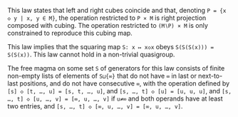 This law states that left and right cubes coincide and that, denoting `P = {x ◇ y | x, y ∈ M}`, the operation restricted to `P × M` is right projection composed with cubing.  The operation restricted to `(M∖P) × M` is only constrained to reproduce this cubing map.

This law implies that the squaring map `S: x ↦ x◇x` obeys `S(S(S(x))) = S(S(x))`.  This law cannot hold in a non-trivial quasigroup.

The free magma on some set `S` of generators for this law consists of finite non-empty lists of elements of `S⊔{∞}` that do not have `∞` in last or next-to-last positions, and do not have consecutive `∞`, with the operation defined by `[s] ◇ [t, …, u] = [s, t, …, u]`, and `[s, …, t] ◇ [u] = [u, u, u]`, and `[s, …, t] ◇ [u, …, v] = [∞, u, …, v]` if `u≠∞` and both operands have at least two entries, and `[s, …, t] ◇ [∞, u, …, v] = [∞, u, …, v]`.
